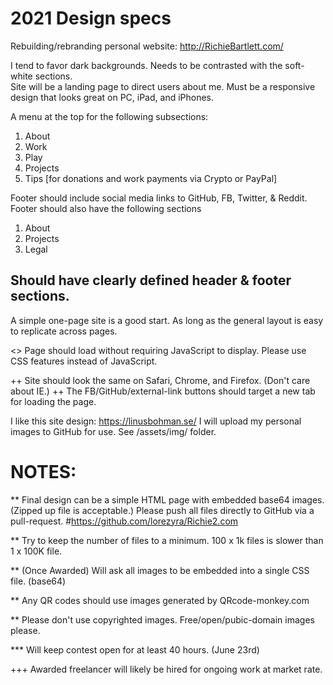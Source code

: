 # 2021 Design specs
Rebuilding/rebranding personal website: http://RichieBartlett.com/ 

I tend to favor dark backgrounds. Needs to be contrasted with the soft-white sections.  
Site will be a landing page to direct users about me. Must be a responsive design that looks great on PC, iPad, and iPhones.

A menu at the top for the following subsections: 
1) About
2) Work
3) Play
4) Projects
5) Tips [for donations and work payments via Crypto or PayPal]


Footer should include social media links to GitHub, FB, Twitter, & Reddit.
Footer should also have the following sections
1) About
2) Projects
3) Legal


## Should have clearly defined header & footer sections. 
A simple one-page site is a good start. As long as the general layout is easy to replicate across pages.

<> Page should load without requiring JavaScript to display. Please use CSS features instead of JavaScript.   

++ Site should look the same on Safari, Chrome, and Firefox. (Don't care about IE.) 
++ The FB/GitHub/external-link buttons should target a new tab for loading the page.   

I like this site design: https://linusbohman.se/
I will upload my personal images to GitHub for use. See /assets/img/ folder.


# NOTES:  
** Final design can be a simple HTML page with embedded base64 images. (Zipped up file is acceptable.)
Please push all files directly to GitHub via a pull-request. #https://github.com/lorezyra/Richie2.com

** Try to keep the number of files to a minimum. 100 x 1k files is slower than 1 x 100K file. 

** (Once Awarded) Will ask all images to be embedded into a single CSS file. (base64) 

** Any QR codes should use images generated by QRcode-monkey.com

** Please don't use copyrighted images. Free/open/pubic-domain images please. 

*** Will keep contest open for at least 40 hours. (June 23rd)

+++ Awarded freelancer will likely be hired for ongoing work at market rate.

